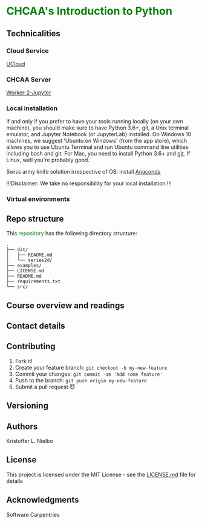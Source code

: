 # <span style="color:green">CHCAA's Introduction to Python</span> #

## Technicalities

### Cloud Service
[UCloud](https://cloud.sdu.dk/app/login/)

### CHCAA Server
[Worker-2-Jupyter](https://worker02.chcaa.au.dk/jupyter/hub/login)

### Local installation
If and only if you prefer to have your tools running locally (on your own machine), you should make sure to have Python 3.6+, git, a Unix terminal emulator, and Jupyter Notebook (or JupyterLab) installed. On Windows 10 machines, we suggest 'Ubuntu on Windows' (from the app store), which allows you to use Ubuntu Terminal and run Ubuntu command line utilities including bash and git. For Mac, you need to install Python 3.6+ and [git](https://git-scm.com/book/en/v2/Getting-Started-Installing-Git). If Linux, well you're probably good.

Swiss army knife solution irrespective of OS: install [Anaconda](https://www.anaconda.com/products/individual-d)

!!!Disclaimer: We take no responsibility for your local installation.!!!

### Virtual environments
## Repo structure

This <span style="color:green">repository</span> has the following directory structure:

```
.
├── dat/
│   ├── README.md
│   └── series2d/
├── examples/
├── LICENSE.md
├── README.md
├── requirements.txt
└── src/
```

## Course overview and readings

## Contact details

## Contributing

1. Fork it!
2. Create your feature branch: `git checkout -b my-new-feature`
3. Commit your changes: `git commit -am 'Add some feature'`
4. Push to the branch: `git push origin my-new-feature`
5. Submit a pull request :smiling_imp:

## Versioning


## Authors
Kristoffer L. Nielbo

## License

This project is licensed under the MIT License - see the [LICENSE.md](LICENSE.md) file for details

## Acknowledgments

Software Carpentries